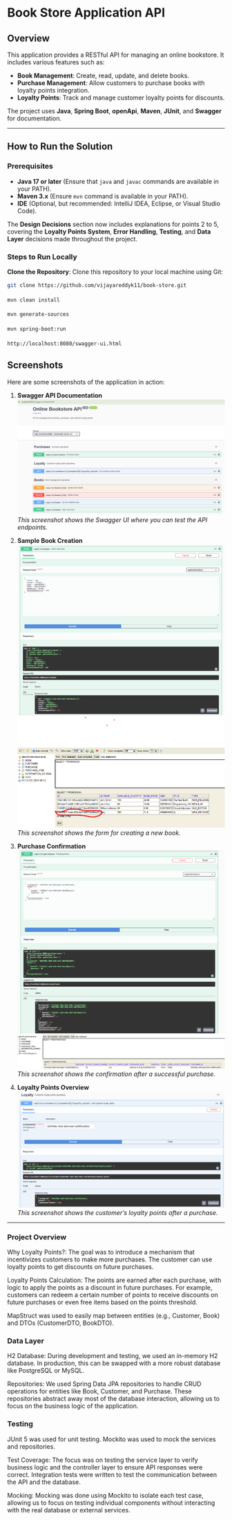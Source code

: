 # Book Store Application API

## Overview

This application provides a RESTful API for managing an online bookstore. It includes various features such as:

- **Book Management**: Create, read, update, and delete books.
- **Purchase Management**: Allow customers to purchase books with loyalty points integration.
- **Loyalty Points**: Track and manage customer loyalty points for discounts.

The project uses **Java**, **Spring Boot**, **openApi**, **Maven**, **JUnit**, and **Swagger** for documentation.

---

## How to Run the Solution

### Prerequisites

- **Java 17 or later** (Ensure that `java` and `javac` commands are available in your PATH).
- **Maven 3.x** (Ensure `mvn` command is available in your PATH).
- **IDE** (Optional, but recommended: IntelliJ IDEA, Eclipse, or Visual Studio Code).

The **Design Decisions** section now includes explanations for points 2 to 5, covering the **Loyalty Points System**, **Error Handling**, **Testing**, and **Data Layer** decisions made throughout the project.

### Steps to Run Locally

 **Clone the Repository**:
   Clone this repository to your local machine using Git:
   ```bash
   git clone https://github.com/vijayareddyk11/book-store.git 
   
   mvn clean install
    
   mvn generate-sources
   
   mvn spring-boot:run
   
   http://localhost:8080/swagger-ui.html
   
   ```

## Screenshots

Here are some screenshots of the application in action:

1. **Swagger API Documentation**  
   ![Swagger UI](screenshots/img.png)  
   *This screenshot shows the Swagger UI where you can test the API endpoints.*

2. **Sample Book Creation**  
   ![Create Book](screenshots/create-book.png)  
   ![Create Book](screenshots/newbook-added-to-db.png)
   *This screenshot shows the form for creating a new book.*

3. **Purchase Confirmation**  
   ![Purchase Confirmation](screenshots/purchase.png)  
   ![Purchase Confirmation](screenshots/purchase_db.png)  
   *This screenshot shows the confirmation after a successful purchase.*

4. **Loyalty Points Overview**  
   ![Loyalty Points](screenshots/loyalityPoints.png)  
   *This screenshot shows the customer’s loyalty points after a purchase.*

---


### Project Overview
Why Loyalty Points?: The goal was to introduce a mechanism that incentivizes customers to make more purchases. The customer can use loyalty points to get discounts on future purchases.

Loyalty Points Calculation: The points are earned after each purchase, with logic to apply the points as a discount in future purchases. For example, customers can redeem a certain number of points to receive discounts on future purchases or even free items based on the points threshold.

MapStruct was used to easily map between entities (e.g., Customer, Book) and DTOs (CustomerDTO, BookDTO).

### Data Layer
H2 Database: During development and testing, we used an in-memory H2 database. In production, this can be swapped with a more robust database like PostgreSQL or MySQL.

Repositories: We used Spring Data JPA repositories to handle CRUD operations for entities like Book, Customer, and Purchase. These repositories abstract away most of the database interaction, allowing us to focus on the business logic of the application.

### Testing
JUnit 5 was used for unit testing. Mockito was used to mock the services and repositories.

Test Coverage: The focus was on testing the service layer to verify business logic and the controller layer to ensure API responses were correct. Integration tests were written to test the communication between the API and the database.

Mocking: Mocking was done using Mockito to isolate each test case, allowing us to focus on testing individual components without interacting with the real database or external services.